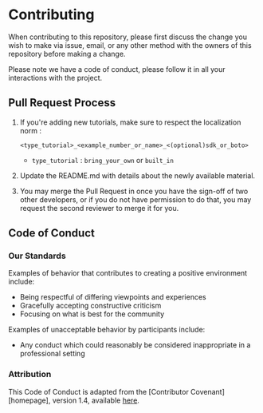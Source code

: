 # Contributing

When contributing to this repository, please first discuss the change you wish to make via issue,
email, or any other method with the owners of this repository before making a change. 

Please note we have a code of conduct, please follow it in all your interactions with the project.

## Pull Request Process

1. If you're adding new tutorials, make sure to respect the localization norm :

    `<type_tutorial>_<example_number_or_name>_<(optional)sdk_or_boto>`
    
    * `type_tutorial` : `bring_your_own` or `built_in`

2. Update the README.md with details about the newly available material.

4. You may merge the Pull Request in once you have the sign-off of two other developers, or if you 
   do not have permission to do that, you may request the second reviewer to merge it for you.

## Code of Conduct

### Our Standards

Examples of behavior that contributes to creating a positive environment
include:

* Being respectful of differing viewpoints and experiences
* Gracefully accepting constructive criticism
* Focusing on what is best for the community

Examples of unacceptable behavior by participants include:

* Any conduct which could reasonably be considered inappropriate in a professional setting

### Attribution

This Code of Conduct is adapted from the [Contributor Covenant][homepage], version 1.4,
available [here](http://contributor-covenant.org/version/1/4).
